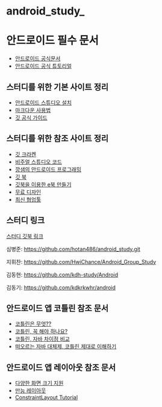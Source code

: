 # android_study_

# 안드로이드 필수 문서
- [안드로이드 공식문서](https://developer.android.com/guide?hl=ko)
- [안드로이드 공식 튜토리얼](https://developer.android.com/training/basics/firstapp?hl=ko)

## 스터디를 위한 기본 사이트 정리

- [안드로이드 스튜디오 설치](https://developer.android.com/studio/install?hl=ko)
- [마크다운 사용법](https://gist.github.com/ihoneymon/652be052a0727ad59601)
- [깃 공식 가이드](https://git-scm.com/book/ko/v2)

## 스터디를 위한 참조 사이트 정리

- [깃 크라켄](https://www.gitkraken.com/) 
- [비주얼 스튜디오 코드](https://code.visualstudio.com/)
- [깡샘의 안드로이드 프로그래밍](https://github.com/kkangseongyun/kkangs_android_2019)
- [깃 북](https://www.gitbook.com/)
- [깃북을 이용한 e북 만들기](https://advenoh.tistory.com/1)
- [무료 디자인](https://www.uplabs.com/search?q=ui%20free)
- [최신 협업툴](https://dooray.com/home/)
## 스터디 링크 
[스터디 깃북 링크](https://hotan4866.gitbook.io/androidstudy/)

심병준: https://github.com/hotan486/android_study.git

지휘찬: https://github.com/HwiChance/Android_Group_Study

김동현: https://github.com/kdh-study/Android

김동기: https://github.com/kdkrkwhr/android

## 안드로이드 앱 코틀린 참조 문서 
- [코틀린은 무엇??](https://velog.io/@hyejineeee/-%EC%BD%94%ED%8B%80%EB%A6%B0-kotlin-%EC%9D%80-%EB%AC%B4%EC%97%87)
- [코틀린, 꼭 해야 하나요?](https://gun0912.tistory.com/81)
- [코틀린, 자바 차이점 비교](https://dev-imaec.tistory.com/m/36?category=723791)
- [떠오르는 자바 대체제, 코틀린 제대로 이해하기](http://www.itworld.co.kr/print/107046)
  
## 안드로이드 앱 레이아웃 참조 문서 
- [다양한 화면 크기 지원](https://developer.android.com/training/multiscreen/screensizes?hl=ko)
- [만능 레이아웃](https://www.charlezz.com/?p=669)
- [ConstraintLayout Tutorial](https://developer.android.com/training/multiscreen/screensizes?hl=ko)


 
